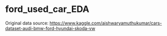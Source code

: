 # ford_used_car_EDA
Original data source: https://www.kaggle.com/aishwaryamuthukumar/cars-dataset-audi-bmw-ford-hyundai-skoda-vw
